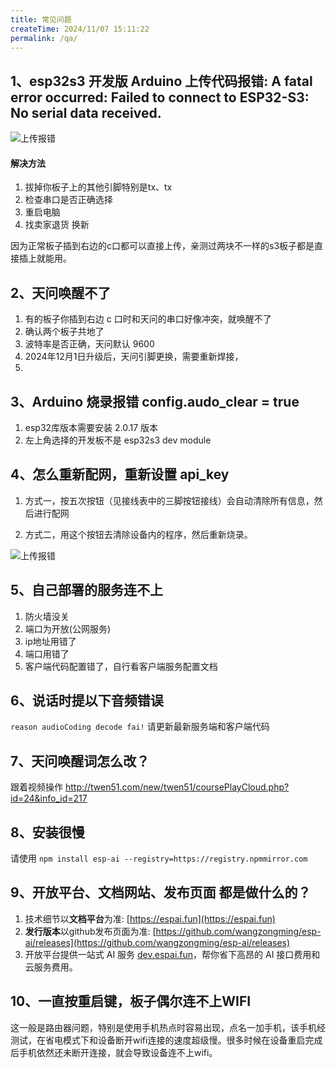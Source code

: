 ```yaml
---
title: 常见问题
createTime: 2024/11/07 15:11:22
permalink: /qa/
---
```

 

## 1、esp32s3 开发版 Arduino 上传代码报错: A fatal error occurred: Failed to connect to ESP32-S3: No serial data received.

![上传报错](/images/qa/upload-error.jpg)

#### 解决方法
1. 拔掉你板子上的其他引脚特别是tx、tx
2. 检查串口是否正确选择
3. 重启电脑
4. 找卖家退货 换新 

因为正常板子插到右边的c口都可以直接上传，亲测过两块不一样的s3板子都是直接插上就能用。

## 2、天问唤醒不了

1. 有的板子你插到右边 c 口时和天问的串口好像冲突，就唤醒不了
2. 确认两个板子共地了
3. 波特率是否正确，天问默认 9600
4. 2024年12月1日升级后，天问引脚更换，需要重新焊接，
5. 

## 3、Arduino 烧录报错 config.audo_clear = true
1. esp32库版本需要安装 2.0.17 版本
2. 左上角选择的开发板不是 esp32s3 dev module


## 4、怎么重新配网，重新设置 api_key

1. 方式一，按五次按钮（见接线表中的三脚按钮接线）会自动清除所有信息，然后进行配网
 
2. 方式二，用这个按钮去清除设备内的程序，然后重新烧录。

![上传报错](/images/qa/clear-flash.png)


## 5、自己部署的服务连不上
1. 防火墙没关
2. 端口为开放(公网服务)
3. ip地址用错了
4. 端口用错了
5. 客户端代码配置错了，自行看客户端服务配置文档



## 6、说话时提以下音频错误
`reason audioCoding decode fai!`
请更新最新服务端和客户端代码
 
## 7、天问唤醒词怎么改？
跟着视频操作 http://twen51.com/new/twen51/coursePlayCloud.php?id=24&info_id=217


## 8、安装很慢

请使用 `npm install esp-ai --registry=https://registry.npmmirror.com`


## 9、开放平台、文档网站、发布页面 都是做什么的？ 

1. 技术细节以**文档平台**为准: [https://espai.fun](https://espai.fun)  
2. **发行版本**以github发布页面为准: [https://github.com/wangzongming/esp-ai/releases](https://github.com/wangzongming/esp-ai/releases)    
3. 开放平台提供一站式 AI 服务 [dev.espai.fun](dev.espai.fun)，帮你省下高昂的 AI 接口费用和云服务费用。   


## 10、一直按重启键，板子偶尔连不上WIFI 

这一般是路由器问题，特别是使用手机热点时容易出现，点名一加手机，该手机经测试，在省电模式下和设备断开wifi连接的速度超级慢。很多时候在设备重启完成后手机依然还未断开连接，就会导致设备连不上wifi。
